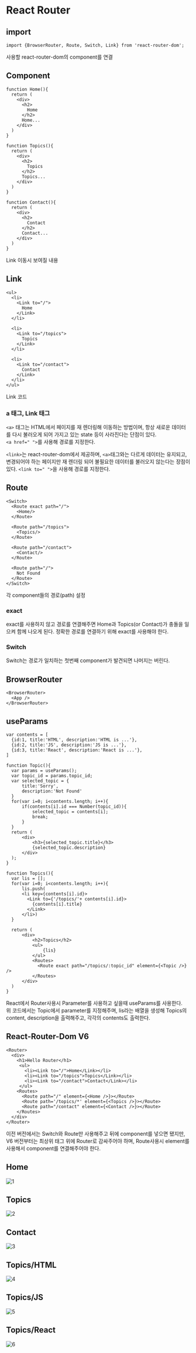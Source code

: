 # React Router

## import
```
import {BrowserRouter, Route, Switch, Link} from 'react-router-dom';
```
사용할 react-router-dom의 component를 연결

## Component
```
function Home(){
  return (
    <div>
      <h2>
        Home
      </h2>
      Home...
    </div>
  )
}

function Topics(){
  return (
    <div>
      <h2>
        Topics
      </h2>
      Topics...
    </div>
  )
}

function Contact(){
  return (
    <div>
      <h2>
        Contact
      </h2>
      Contact...
    </div>
  )
}
```
Link 이동시 보여질 내용

## Link
```
<ul>
  <li>
    <Link to="/">
      Home
    </Link>
  </li>

  <li>
    <Link to="/topics">
      Topics
    </Link>
  </li>

  <li>
    <Link to="/contact">
      Contact
    </Link>
  </li>
</ul>
```
Link 코드

### a 태그, Link 태그
`<a>` 태그는 HTML에서 페이지를 재 렌더링해 이동하는 방법이며, 항상 새로운 데이터를 다시 불러오게 되어 가지고 있는 state 등이 사라진다는 단점이 있다.  
`<a href=" ">`를 사용해 경로를 지정한다.

`<link>`는 react-router-dom에서 제공하며, `<a>`태그와는 다르게 데이터는 유지되고,  
  변경되어야 하는 페이지만 재 렌더링 되어 불필요한 데이터를 불러오지 않는다는 장점이 있다.
`<link to=" ">`을 사용해 경로를 지정한다.
  
## Route
```
<Switch>
  <Route exact path="/">
    <Home/>
  </Route>

  <Route path="/topics">
    <Topics/>
  </Route>

  <Route path="/contact">
    <Contact/>
  </Route>

  <Route path="/">
    Not Found
  </Route>
</Switch>
```
각 component들의 경로(path) 설정

### exact
exact를 사용하지 않고 경로를 연결해주면 Home과 Topics(or Contact)가 충돌을 일으켜 함께 나오게 된다. 정확한 경로를 연결하기 위해 exact를 사용해야 한다.
  
### Switch
Switch는 경로가 일치하는 첫번째 component가 발견되면 나머지는 버린다.

## BrowserRouter
```
<BrowserRouter>
  <App />
</BrowserRouter>
```
## useParams
```
var contents = [
  {id:1, title:'HTML', description:'HTML is ...'},
  {id:2, title:'JS', description:'JS is ...'},
  {id:3, title:'React', description:'React is ...'},
]

function Topic(){
  var params = useParams();
  var topic_id = params.topic_id;
  var selected_topic = {
      title:'Sorry',
      description:'Not Found'    
  }
  for(var i=0; i<contents.length; i++){
      if(contents[i].id === Number(topic_id)){
          selected_topic = contents[i];
          break;
      }
  }
  return (
      <div>
          <h3>{selected_topic.title}</h3>
          {selected_topic.description}
      </div>
  );
}

function Topics(){
  var lis = [];
  for(var i=0; i<contents.length; i++){
      lis.push(
      <li key={contents[i].id}>
        <Link to={'/topics/'+ contents[i].id}>
          {contents[i].title}
        </Link>
      </li>)
  }

  return (
      <div>
          <h2>Topics</h2>
          <ul>
              {lis}
          </ul>
          <Routes>
            <Route exact path="/topics/:topic_id" element={<Topic />} />
          </Routes>
      </div>
  )
}
```
React에서 Router사용시 Parameter를 사용하고 싶을때 useParams를 사용한다.  
위 코드에서는 Topic에서 parameter를 지정해주며, lis라는 배열을 생성해 Topics의 content, description을 출력해주고, 각각의 contents도 출력한다.

## React-Router-Dom V6
```
<Router>
  <div>
    <h1>Hello Router</h1>
     <ul>
       <li><Link to="/">Home</Link></li>
       <li><Link to="/topics">Topics</Link></li>
       <li><Link to="/contact">Contact</Link></li>
     </ul>
    <Routes>
      <Route path="/" element={<Home />}></Route>
      <Route path='/topics/*' element={<Topics />}></Route>
      <Route path="/contact" element={<Contact />}></Route>
    </Routes>
  </div>
</Router>
```
이전 버전에서는 Switch와 Route만 사용해주고 뒤에 component를 넣으면 됐지만,  
V6 버전부터는 최상위 태그 위에 Router로 감싸주어야 하며, Route사용시 element를 사용해서 component를 연결해주어야 한다.

## Home
![1](https://user-images.githubusercontent.com/73509513/170853253-87dd658a-c87e-4013-bbcd-8a4abc4ccf0f.PNG)

## Topics
![2](https://user-images.githubusercontent.com/73509513/170853210-61ffa107-c29c-4054-94b3-3e970977b2b8.PNG)

## Contact
![3](https://user-images.githubusercontent.com/73509513/170853212-50abbf10-d929-4142-af70-bee5ff5d5753.PNG)

## Topics/HTML
![4](https://user-images.githubusercontent.com/73509513/170853213-f5a77232-035d-4c35-98b3-2c25e61f9697.PNG)

## Topics/JS
![5](https://user-images.githubusercontent.com/73509513/170853214-c545155e-823c-40a4-a326-d2a3955f12bc.PNG)

## Topics/React
![6](https://user-images.githubusercontent.com/73509513/170853215-39d34f10-1ad9-4496-8243-6f15c826f40a.PNG)
